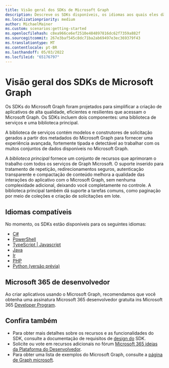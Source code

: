 ```yaml
---
title: Visão geral dos SDKs de Microsoft Graph
description: Descreve os SDKs disponíveis, os idiomas aos quais eles dão suporte e o valor que eles fornecem aos desenvolvedores.
ms.localizationpriority: medium
author: MichaelMainer
ms.custom: scenarios:getting-started
ms.openlocfilehash: c8ea966ce6ef2510e484897816dc62f7359a882f
ms.sourcegitcommit: 267e3baf545c8dc71ba2ab69497e3ec369379f43
ms.translationtype: MT
ms.contentlocale: pt-BR
ms.lasthandoff: 05/03/2022
ms.locfileid: "65176797"
---
```

# <a name="microsoft-graph-sdks-overview"></a>Visão geral dos SDKs de Microsoft Graph

Os SDKs do Microsoft Graph foram projetados para simplificar a criação de aplicativos de alta qualidade, eficientes e resilientes que acessam o Microsoft Graph. Os SDKs incluem dois componentes: uma biblioteca de serviços e uma biblioteca principal.

A  biblioteca de serviços contém modelos e construtores de solicitação gerados a partir dos metadados do Microsoft Graph para fornecer uma experiência avançada, fortemente tipada e detectável ao trabalhar com os muitos conjuntos de dados disponíveis no Microsoft Graph.

A *biblioteca principal* fornece um conjunto de recursos que aprimoram o trabalho com todos os serviços de Graph Microsoft. O suporte inserido para tratamento de repetição, redirecionamentos seguros, autenticação transparente e compactação de conteúdo melhora a qualidade das interações do aplicativo com o Microsoft Graph, sem nenhuma complexidade adicional, deixando você completamente no controle. A biblioteca principal também dá suporte a tarefas comuns, como paginação por meio de coleções e criação de solicitações em lote.

## <a name="supported-languages"></a>Idiomas compatíveis

No momento, os SDKs estão disponíveis para os seguintes idiomas:

- [C#](https://github.com/microsoftgraph/msgraph-sdk-dotnet)
- [PowerShell](https://github.com/microsoftgraph/msgraph-sdk-powershell)
- [TypeScript | Javascript](https://github.com/microsoftgraph/msgraph-sdk-javascript)
- [Java](https://github.com/microsoftgraph/msgraph-sdk-java)
- [Ir](https://github.com/microsoftgraph/msgraph-sdk-go)
- [PHP](https://github.com/microsoftgraph/msgraph-sdk-php)
- [Python (versão prévia)](https://github.com/microsoftgraph/msgraph-sdk-python-core)

## <a name="microsoft-365-developer-subscription"></a>Microsoft 365 de desenvolvedor

Ao criar aplicativos usando o Microsoft Graph, recomendamos que você obtenha uma assinatura Microsoft 365 desenvolvedor gratuita ins Microsoft 365 [Developer Program](https://developer.microsoft.com/microsoft-365/dev-program).

## <a name="see-also"></a>Confira também

* Para obter mais detalhes sobre os recursos e as funcionalidades do SDK, consulte a documentação de requisitos de [design do](https://github.com/microsoftgraph/msgraph-sdk-design) SDK.
* Solicite ou vote em recursos adicionais no fórum [Microsoft 365 ideias da Plataforma do Desenvolvedor](https://techcommunity.microsoft.com/t5/microsoft-365-developer-platform/idb-p/Microsoft365DeveloperPlatform/label-name/Microsoft%20Graph). 
* Para obter uma lista de exemplos do Microsoft Graph, consulte a [página de Graph microsoft](https://developer.microsoft.com/en-us/graph/gallery/?filterBy=Samples).

